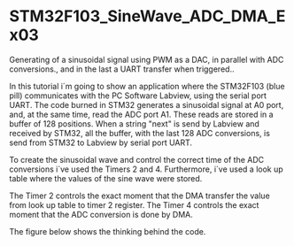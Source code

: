 # STM32F103_SineWave_ADC_DMA_Ex03
Generating of a sinusoidal signal using PWM as a DAC, in parallel with ADC conversions., and in the last a UART transfer when triggered..

In this tutorial i´m going to show an application where the STM32F103 (blue pill) communicates with the PC Software Labview, using the serial port UART. 
The code burned in STM32 generates a sinusoidal signal at A0 port, and, at the same time, read the ADC port A1. These reads are stored in a buffer of 128 positions. 
When a string "next" is send by Labview and received by STM32, all the buffer, with the last 128 ADC conversions, is send from STM32 to Labview by serial port UART.


To create the sinusoidal wave and control the correct time of the ADC conversions i´ve used the Timers 2 and 4.  Furthermore, i´ve used a look up table where the values of the sine wave were stored. 

The Timer 2 controls the exact moment that the DMA transfer the value from look up table to timer 2 register. 
The Timer 4 controls the exact moment that the ADC conversion is done by DMA.

The figure below shows the thinking behind the code. 





